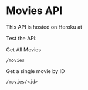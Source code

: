# Movies API

This API is hosted on Heroku at

Test the API:

Get All Movies

```
/movies
```

Get a single movie by ID

```
/movies/<id>
```
